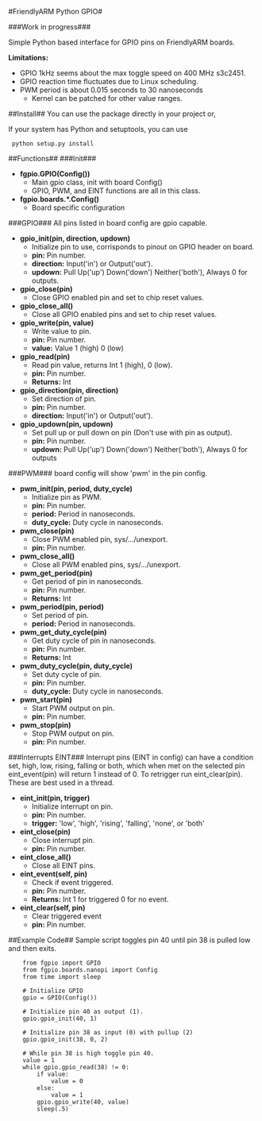 #FriendlyARM Python GPIO#

###Work in progress###

Simple Python based interface for GPIO pins on FriendlyARM boards.

**Limitations:**

* GPIO 1kHz seems about the max toggle speed on 400 MHz s3c2451.
* GPIO reaction time fluctuates due to Linux scheduling.
* PWM period is about 0.015 seconds to 30 nanoseconds
    * Kernel can be patched for other value ranges.

##Install##
You can use the package directly in your project or,

If your system has Python and setuptools, you can use

     python setup.py install

##Functions##
###Init###
* **fgpio.GPIO(Config())**
     * Main gpio class, init with board Config()
     * GPIO, PWM, and EINT functions are all in this class.
* **fgpio.boards.*.Config()**
     * Board specific configuration

###GPIO###
All pins listed in board config are gpio capable.

* **gpio_init(pin, direction, updown)**
     * Initialize pin to use, corrisponds to pinout on GPIO header on board.
     * **pin:** Pin number.
     * **direction:** Input('in') or Output('out').
     * **updown:** Pull Up('up') Down('down') Neither('both'), Always 0 for outputs.
* **gpio_close(pin)**
     * Close GPIO enabled pin and set to chip reset values.
* **gpio_close_all()**
     * Close all GPIO enabled pins and set to chip reset values.
* **gpio_write(pin, value)**
     * Write value to pin.
     * **pin:** Pin number.
     * **value:** Value 1 (high) 0 (low)
* **gpio_read(pin)**
     * Read pin value, returns Int 1 (high), 0 (low).
     * **pin:** Pin number.
     * **Returns:** Int
* **gpio_direction(pin, direction)**
     * Set direction of pin.
     * **pin:** Pin number.
     * **direction:** Input('in') or Output('out').
* **gpio_updown(pin, updown)**
     * Set pull up or pull down on pin (Don't use with pin as output).
     * **pin:** Pin number.
     * **updown:** Pull Up('up') Down('down') Neither('both'), Always 0 for outputs

###PWM###
board config will show 'pwm' in the pin config.

*  **pwm_init(pin, period, duty_cycle)**
     * Initialize pin as PWM.
     * **pin:** Pin number.
     * **period:** Period in nanoseconds.
     * **duty_cycle:** Duty cycle in nanoseconds.
*  **pwm_close(pin)**
     * Close PWM enabled pin, sys/.../unexport.
     * **pin:** Pin number.
*  **pwm_close_all()**
     * Close all PWM enabled pins, sys/.../unexport.
*  **pwm_get_period(pin)**
     * Get period of pin in nanoseconds.
     * **pin:** Pin number.
     * **Returns:** Int
*  **pwm_period(pin, period)**
     * Set period of pin.
     * **period:** Period in nanoseconds.
*  **pwm_get_duty_cycle(pin)**
     * Get duty cycle of pin in nanoseconds.
     * **pin:** Pin number.
     * **Returns:** Int
*  **pwm_duty_cycle(pin, duty_cycle)**
     * Set duty cycle of pin.
     * **pin:** Pin number.
     * **duty_cycle:** Duty cycle in nanoseconds.
*  **pwm_start(pin)**
     * Start PWM output on pin.
     * **pin:** Pin number.
*  **pwm_stop(pin)**
     * Stop PWM output on pin.
     * **pin:** Pin number.

###Interrupts EINT###
Interrupt pins (EINT in config) can have a condition set, high, low, rising, falling or both, which when met on the selected pin eint_event(pin) will return 1 instead of 0. To retrigger run eint_clear(pin). These are best used in a thread.

*  **eint_init(pin, trigger)**
     * Initialize interrupt on pin.
     * **pin:** Pin number.
     * **trigger:** 'low', 'high', 'rising', 'falling', 'none', or 'both'
*  **eint_close(pin)**
     * Close interrupt pin.
     * **pin:** Pin number.
*  **eint_close_all()**
     * Close all EINT pins.
*  **eint_event(self, pin)**
     * Check if event triggered.
     * **pin:** Pin number.
     * **Returns:** Int 1 for triggered 0 for no event.
*  **eint_clear(self, pin)**
     * Clear triggered event
     * **pin:** Pin number.

##Example Code##
Sample script toggles pin 40 until pin 38 is pulled low and then exits.

        from fgpio import GPIO
        from fgpio.boards.nanopi import Config
        from time import sleep
        
        # Initialize GPIO
        gpio = GPIO(Config())
        
        # Initialize pin 40 as output (1).
        gpio.gpio_init(40, 1)
        
        # Initialize pin 38 as input (0) with pullup (2)
        gpio.gpio_init(38, 0, 2)
        
        # While pin 38 is high toggle pin 40.
        value = 1
        while gpio.gpio_read(38) != 0:
            if value:
                value = 0
            else:
                value = 1
            gpio.gpio_write(40, value)
            sleep(.5)

